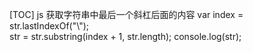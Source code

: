 [TOC]
js 获取字符串中最后一个斜杠后面的内容
var index = str.lastIndexOf("\\");  
str = str.substring(index + 1, str.length);
console.log(str);
